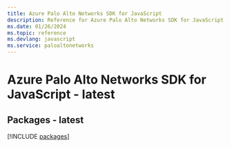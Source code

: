 ```yaml
---
title: Azure Palo Alto Networks SDK for JavaScript
description: Reference for Azure Palo Alto Networks SDK for JavaScript
ms.date: 01/26/2024
ms.topic: reference
ms.devlang: javascript
ms.service: paloaltonetworks
---
```

# Azure Palo Alto Networks SDK for JavaScript - latest
## Packages - latest
[!INCLUDE [packages](palo-alto-networks-index.md)]